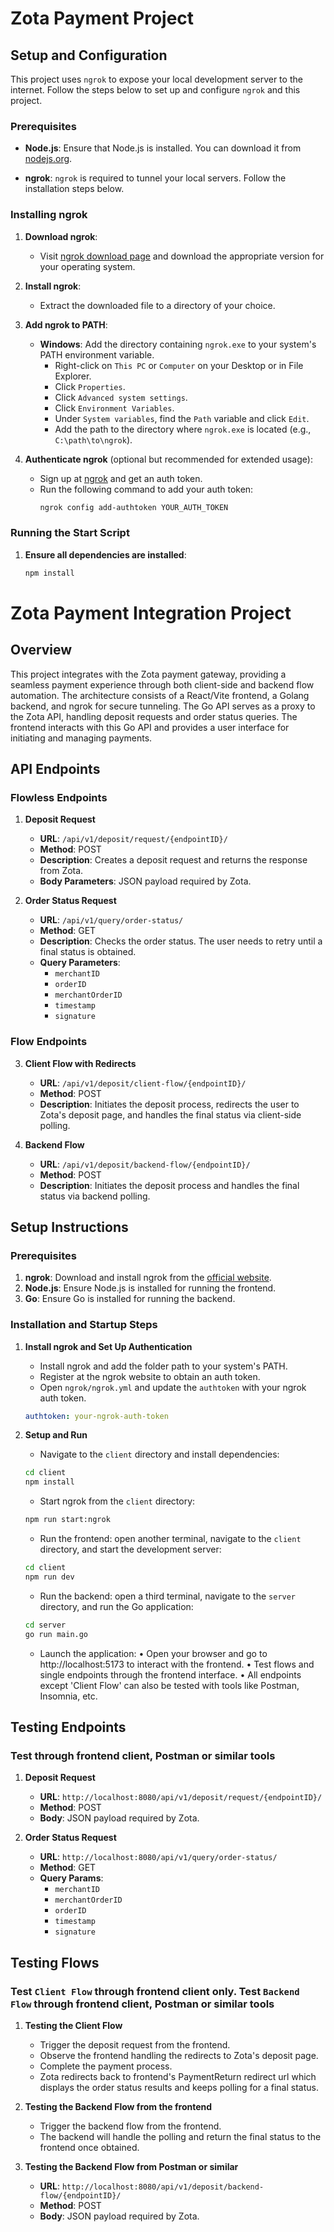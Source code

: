 # Zota Payment Project

## Setup and Configuration

This project uses `ngrok` to expose your local development server to the internet. Follow the steps below to set up and configure `ngrok` and this project.

### Prerequisites

- **Node.js**: Ensure that Node.js is installed. You can download it from [nodejs.org](https://nodejs.org/).

- **ngrok**: `ngrok` is required to tunnel your local servers. Follow the installation steps below.

### Installing ngrok

1. **Download ngrok**:

   - Visit [ngrok download page](https://ngrok.com/download) and download the appropriate version for your operating system.

2. **Install ngrok**:

   - Extract the downloaded file to a directory of your choice.

3. **Add ngrok to PATH**:

   - **Windows**: Add the directory containing `ngrok.exe` to your system's PATH environment variable.
     - Right-click on `This PC` or `Computer` on your Desktop or in File Explorer.
     - Click `Properties`.
     - Click `Advanced system settings`.
     - Click `Environment Variables`.
     - Under `System variables`, find the `Path` variable and click `Edit`.
     - Add the path to the directory where `ngrok.exe` is located (e.g., `C:\path\to\ngrok`).

4. **Authenticate ngrok** (optional but recommended for extended usage):

   - Sign up at [ngrok](https://ngrok.com/) and get an auth token.
   - Run the following command to add your auth token:
     ```bash
     ngrok config add-authtoken YOUR_AUTH_TOKEN
     ```

### Running the Start Script

1. **Ensure all dependencies are installed**:
   ```bash
   npm install
   ```

######

######

######

######

# Zota Payment Integration Project

## Overview

This project integrates with the Zota payment gateway, providing a seamless payment experience through both client-side and backend flow automation. The architecture consists of a React/Vite frontend, a Golang backend, and ngrok for secure tunneling. The Go API serves as a proxy to the Zota API, handling deposit requests and order status queries. The frontend interacts with this Go API and provides a user interface for initiating and managing payments.

## API Endpoints

### Flowless Endpoints

1. **Deposit Request**

   - **URL**: `/api/v1/deposit/request/{endpointID}/`
   - **Method**: POST
   - **Description**: Creates a deposit request and returns the response from Zota.
   - **Body Parameters**: JSON payload required by Zota.

2. **Order Status Request**
   - **URL**: `/api/v1/query/order-status/`
   - **Method**: GET
   - **Description**: Checks the order status. The user needs to retry until a final status is obtained.
   - **Query Parameters**:
     - `merchantID`
     - `orderID`
     - `merchantOrderID`
     - `timestamp`
     - `signature`

### Flow Endpoints

3. **Client Flow with Redirects**

   - **URL**: `/api/v1/deposit/client-flow/{endpointID}/`
   - **Method**: POST
   - **Description**: Initiates the deposit process, redirects the user to Zota's deposit page, and handles the final status via client-side polling.

4. **Backend Flow**
   - **URL**: `/api/v1/deposit/backend-flow/{endpointID}/`
   - **Method**: POST
   - **Description**: Initiates the deposit process and handles the final status via backend polling.

## Setup Instructions

### Prerequisites

1. **ngrok**: Download and install ngrok from the [official website](https://ngrok.com/).
2. **Node.js**: Ensure Node.js is installed for running the frontend.
3. **Go**: Ensure Go is installed for running the backend.

### Installation and Startup Steps

1. **Install ngrok and Set Up Authentication**

   - Install ngrok and add the folder path to your system's PATH.
   - Register at the ngrok website to obtain an auth token.
   - Open `ngrok/ngrok.yml` and update the `authtoken` with your ngrok auth token.

   ```yaml
   authtoken: your-ngrok-auth-token
   ```

2. **Setup and Run**
   - Navigate to the `client` directory and install dependencies:
   ```bash
   cd client
   npm install
   ```
   - Start ngrok from the `client` directory:
   ```bash
   npm run start:ngrok
   ```
   - Run the frontend: open another terminal, navigate to the `client` directory, and start the development server:
   ```bash
   cd client
   npm run dev
   ```
   - Run the backend: open a third terminal, navigate to the `server` directory, and run the Go application:
   ```bash
   cd server
   go run main.go
   ```
   - Launch the application:
     • Open your browser and go to http://localhost:5173 to interact with the frontend.
     • Test flows and single endpoints through the frontend interface.
     • All endpoints except 'Client Flow' can also be tested with tools like Postman, Insomnia, etc.

## Testing Endpoints

### Test through frontend client, Postman or similar tools

1. **Deposit Request**

   - **URL**: `http://localhost:8080/api/v1/deposit/request/{endpointID}/`
   - **Method**: POST
   - **Body**: JSON payload required by Zota.

2. **Order Status Request**
   - **URL**: `http://localhost:8080/api/v1/query/order-status/`
   - **Method**: GET
   - **Query Params**:
     - `merchantID`
     - `merchantOrderID`
     - `orderID`
     - `timestamp`
     - `signature`

## Testing Flows

### Test `Client Flow` through frontend client only. Test `Backend Flow` through frontend client, Postman or similar tools

1. **Testing the Client Flow**

   - Trigger the deposit request from the frontend.
   - Observe the frontend handling the redirects to Zota's deposit page.
   - Complete the payment process.
   - Zota redirects back to frontend's PaymentReturn redirect url which displays the order status results and keeps polling for a final status.

2. **Testing the Backend Flow from the frontend**

   - Trigger the backend flow from the frontend.
   - The backend will handle the polling and return the final status to the frontend once obtained.

3. **Testing the Backend Flow from Postman or similar**
   - **URL**: `http://localhost:8080/api/v1/deposit/backend-flow/{endpointID}/`
   - **Method**: POST
   - **Body**: JSON payload required by Zota.
